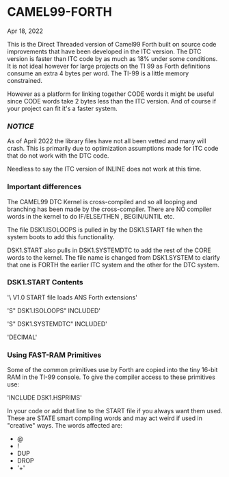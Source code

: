 # CAMEL99-FORTH
Apr 18, 2022

This is the Direct Threaded version of Camel99 Forth built on source code improvements that have been developed in the ITC version.
The DTC version is faster than ITC code by as much as 18% under some conditions.
It is not ideal however for large projects on the TI 99 as Forth definitions consume an extra 4 bytes per word. The TI-99 is a little memory constrained.

However as a platform for linking together CODE words it might be useful since
CODE words take 2 bytes less than the ITC version. And of course if your
project can fit it's a faster system.

### *NOTICE*
As of April 2022 the library files have not all been vetted and many will
crash. This is primarily due to optimization assumptions made for ITC code that
do not work with the DTC code.

Needless to say the ITC version of INLINE does not work at this time.

### Important differences

The CAMEL99 DTC Kernel is cross-compiled and so all looping and branching has
been made by the cross-compiler. There are NO compiler words in the kernel to
do IF/ELSE/THEN , BEGIN/UNTIL etc.  

The file DSK1.ISOLOOPS is pulled in by the DSK1.START file when the system
boots to add this functionality.

DSK1.START also pulls in DSK1.SYSTEMDTC to add the rest of the CORE words to the kernel.  The file name is changed from DSK1.SYSTEM to clarify that one is FORTH
the earlier ITC system and the other for the DTC system.

### DSK1.START Contents

'\ V1.0 START file loads ANS Forth extensions'

'S" DSK1.ISOLOOPS" INCLUDED'

'S" DSK1.SYSTEMDTC" INCLUDED'

'DECIMAL'

### Using FAST-RAM Primitives
Some of the common primitives use by Forth are copied into the tiny 16-bit RAM in the TI-99 console.  To give the compiler access to these primitives use:

'INCLUDE DSK1.HSPRIMS'

In your code or add that line to the START file if you always want them used.
These are STATE smart compiling words and may act weird if used in "creative"
ways.
The words affected are:
- @
- !
- DUP
- DROP
- '+'
